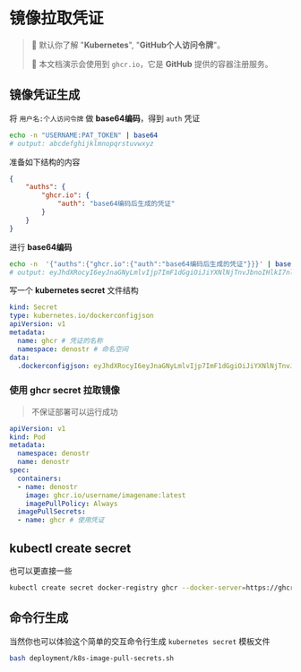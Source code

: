 # 镜像拉取凭证

> 📢 默认你了解 "**Kubernetes**", "**GitHub个人访问令牌**"。
>
> 📢 本文档演示会使用到 `ghcr.io`，它是 **GitHub** 提供的容器注册服务。

## 镜像凭证生成

将 `用户名:个人访问令牌` 做 **base64编码**，得到 `auth` 凭证

```sh
echo -n "USERNAME:PAT_TOKEN" | base64
# output: abcdefghijklmnopqrstuvwxyz
```

准备如下结构的内容

```json
{
    "auths": {
        "ghcr.io": {
            "auth": "base64编码后生成的凭证"
        }
    }
}
```

进行 **base64编码**

```sh
echo -n  '{"auths":{"ghcr.io":{"auth":"base64编码后生成的凭证"}}}' | base64
# output: eyJhdXRocyI6eyJnaGNyLmlvIjp7ImF1dGgiOiJiYXNlNjTnvJbnoIHlkI7nlJ/miJDnmoTlh63or4EifX19
```

写一个 **kubernetes secret** 文件结构

```yaml
kind: Secret
type: kubernetes.io/dockerconfigjson
apiVersion: v1
metadata:
  name: ghcr # 凭证的名称
  namespace: denostr # 命名空间
data:
  .dockerconfigjson: eyJhdXRocyI6eyJnaGNyLmlvIjp7ImF1dGgiOiJiYXNlNjTnvJbnoIHlkI7nlJ/miJDnmoTlh63or4EifX19
```

### 使用 ghcr secret 拉取镜像

> 不保证部署可以运行成功

```yaml
apiVersion: v1
kind: Pod
metadata:
  namespace: denostr
  name: denostr
spec:
  containers:
  - name: denostr
    image: ghcr.io/username/imagename:latest
    imagePullPolicy: Always
  imagePullSecrets:
  - name: ghcr # 使用凭证
```

## kubectl create secret

也可以更直接一些

```sh
kubectl create secret docker-registry ghcr --docker-server=https://ghcr.io --docker-username=github-username --docker-password=github-personal-access-token --docker-email=your-github-email
```

## 命令行生成

当然你也可以体验这个简单的交互命令行生成 `kubernetes secret` 模板文件

```sh
bash deployment/k8s-image-pull-secrets.sh
```
